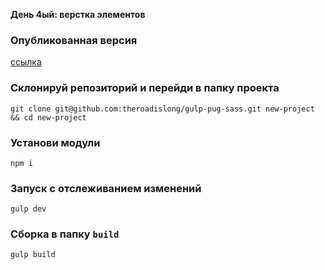 **День 4ый: верстка элементов**

### Опубликованная версия 
[ссылка](https://theroadislong.github.io/day4/)

### Склонируй репозиторий и перейди в папку проекта

```
git clone git@github.com:theroadislong/gulp-pug-sass.git new-project && cd new-project
```

### Установи модули

```
npm i
```

### Запуск с отслеживанием изменений 

```
gulp dev
```

### Сборка в папку `build`
```
gulp build
```
